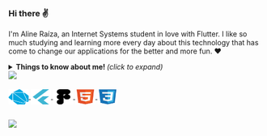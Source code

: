 ### Hi there ✌
I'm Aline Raíza, an Internet Systems student in love with Flutter. I like so much studying and learning more every day about this technology that has come to change our applications for the better and more fun. ❤

<details> 
  <summary> <b> Things to know about me! </b> <i> (click to expand) </summary>
   <h4 align="left"> 🛠 Languages and Tools:</h4>
    *Dart/Flutter <br>
    *Figma <br>
    *HTML5 <br>
    *CSS3 <br>
    <h4 align="left"> 🤝Let's connect on LinkedIn? https://www.linkedin.com/in/aline-raiza-rodrigues-marques/ </h4>
    
 </details>
  
  <div>
  <a href="https://github.com/alineraiza">
   <img height="180em" src="https://github-readme-stats.vercel.app/api/top-langs/?username=alineraiza&layout=compact&langs_count=7&theme=dracula"/>
</div>
<div style="display: inline_block"><br>
  <img align="center" alt="Aline-Dart" height="30" width="40" src="https://raw.githubusercontent.com/devicons/devicon/master/icons/dart/dart-plain.svg">
  <img align="center" alt="Aline-Flutter" height="30" width="40" src="https://raw.githubusercontent.com/devicons/devicon/master/icons/flutter/flutter-plain.svg">
  <img align="center" alt="Aline-Js" height="30" width="40" src="https://raw.githubusercontent.com/devicons/devicon/master/icons/figma/figma-plain.svg">
  <img align="center" alt="Aline-HTML" height="30" width="40" src="https://raw.githubusercontent.com/devicons/devicon/master/icons/html5/html5-original.svg">
  <img align="center" alt="Aline-CSS" height="30" width="40" src="https://raw.githubusercontent.com/devicons/devicon/master/icons/css3/css3-original.svg">
</div>

##
<div> 
  <a href="https://www.linkedin.com/in/aline-raiza-rodrigues-marques/" target="_blank"><img src="https://img.shields.io/badge/-LinkedIn-%230077B5?style=for-the-badge&logo=linkedin&logoColor=white" target="_blank"></a> 
  </div>
    
